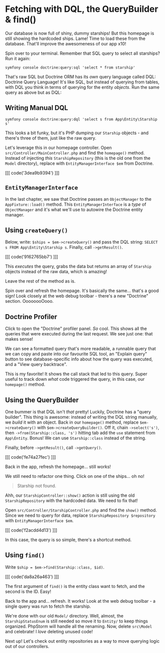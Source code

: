 # Fetching with DQL, the QueryBuilder & find()

Our database is now full of shiny, dummy starships! But this homepage is still
showing the hardcoded ships. Lame! Time to load these from the database. That'll
improve the awesomeness of our app x10!

Spin over to your terminal. Remember that SQL query to select
all starships? Run it again:

```terminal
symfony console doctrine:query:sql 'select * from starship'
```

That's raw SQL but Doctrine ORM has its *own* query language called DQL: Doctrine Query
Language! It's like SQL, but instead of querying from tables, with DQL you think
in terms of querying for the entity *objects*. Run the same query as above but as DQL:

## Writing Manual DQL

```terminal
symfony console doctrine:query:dql 'select s from App\Entity\Starship s'
```

This looks a bit funky, but it's PHP dumping our `Starship` objects - and there's
three of them, just like the raw query.

Let's leverage this in our homepage controller. Open
`src/Controller/MainController.php` and find the `homepage()` method. Instead of
injecting *this* `StarshipRepository` (this is the old one from the `Model` directory),
replace with `EntityManagerInterface $em` from Doctrine.

[[[ code('3dea9b9394') ]]]

## `EntityManagerInterface`

In the last chapter, we saw that Doctrine passes an `ObjectManager` to the `AppFixture::load()`
method. This `EntityManagerInterface` is a *type* of `ObjectManager` and it's what
we'll use to autowire the Doctrine entity manager.

## Using `createQuery()`

Below, write:
`$ships = $em->createQuery()` and pass the DQL string:
`SELECT s FROM App\Entity\Starship s`. Finally, call `->getResult()`.

[[[ code('9162765bb7') ]]]

This *executes* the query, grabs the data but returns an array of `Starship` objects
instead of the raw data, which is amazing!

Leave the rest of the method as is.

Spin over and refresh the homepage. It's basically the same... that's a good
sign! Look closely at the web debug toolbar - there's a new "Doctrine" section.
OooooooOooo. 

## Doctrine Profiler

Click to open the "Doctrine" profiler panel. *So* cool. This shows all
the queries that were executed
during the last request. We see just one: that makes sense!

We can see a formatted query that's more readable, a runnable query that we can copy
and paste into our favourite SQL tool, an  "Explain query" button to see database-specific
info about how the query was executed, and a "View query backtrace".

This is my favorite! It shows the call stack that led to
this query. Super useful to track down *what* code triggered the query, in this case,
our `homepage()` method.

## Using the QueryBuilder

One bummer is that DQL isn't *that* pretty!
Luckily, Doctrine has a "query builder". This thing is awesome: instead of writing
the DQL string manually, we *build* it with an object.
Back in our `homepage()` method, replace `$em->createQuery()` with
`$em->createQueryBuilder()`. Off it, chain `->select('s')`, then 
`->from(Starship::class, 's')` hitting tab add the `use` statement from `App\Entity`.
Bonus! We can use `Starship::class` instead of the string.

Finally, before `->getResult()`, call `->getQuery()`.

[[[ code('fe74a27fec') ]]]

Back in the app, refresh the homepage... still works!

We still need to refactor one thing. Click on one of the ships... oh no!

> Starship not found.

Ahh, our `StarshipController::show()` action is still using the old `StarshipRepository`
with the hardcoded data. We need to fix that!

Open `src/Controller/StarshipController.php` and find the `show()` method. Since
we need to query for data, replace
`StarshipRepository $repository` with `EntityManagerInterface $em`.

[[[ code('f2acdd4d13') ]]]

In this case, the query is so simple, there's a shortcut method.

## Using `find()`

Write `$ship = $em->find(Starship::class, $id)`.

[[[ code('da8a26a463') ]]]

The first argument of `find()` is the entity class want to fetch, and the second is the ID.
Easy!

Back to the app and... refresh. It works! Look at the web debug toolbar - a single query
was run to fetch the starship.

We're done with our old `Model/` directory. Well, almost, the `StarshipStatusEnum` is still
needed so move it to `Entity/` to keep things organized. PhpStorm will handle all the renaming. Now,
delete `src\Model` and celebrate! I *love* deleting unused code!

Next up! Let's check out entity repositories as a way to move
querying logic out of our controllers.
